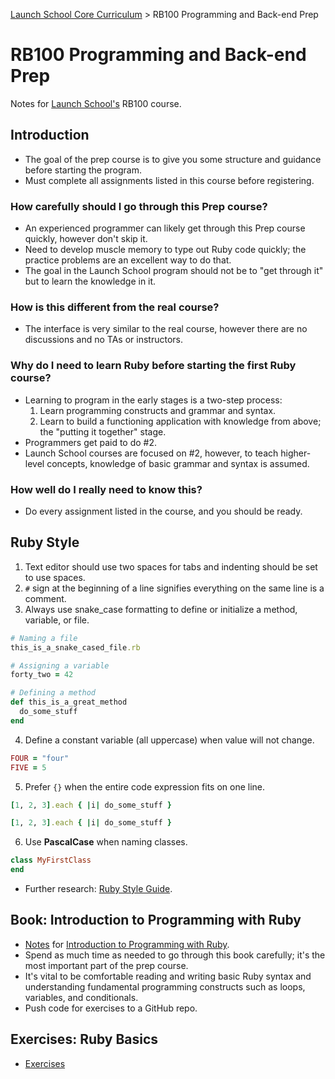 [Launch School Core Curriculum][readme] >
RB100 Programming and Back-end Prep

# RB100 Programming and Back-end Prep

Notes for [Launch School's][launch-school] RB100 course.

## Introduction

- The goal of the prep course is to give you some structure and guidance before starting the program.
- Must complete all assignments listed in this course before registering.

### How carefully should I go through this Prep course?

- An experienced programmer can likely get through this Prep course quickly, however don't skip it.
- Need to develop muscle memory to type out Ruby code quickly; the practice problems are an excellent way to do that.
- The goal in the Launch School program should not be to "get through it" but to learn the knowledge in it.

### How is this different from the real course?

- The interface is very similar to the real course, however there are no discussions and no TAs or instructors.

### Why do I need to learn Ruby before starting the first Ruby course?

- Learning to program in the early stages is a two-step process:
  1. Learn programming constructs and grammar and syntax.
  2. Learn to build a functioning application with knowledge from above; the "putting it together" stage.
- Programmers get paid to do #2.
- Launch School courses are focused on #2, however, to teach higher-level concepts, knowledge of basic grammar and syntax is assumed.

### How well do I really need to know this?

- Do every assignment listed in the course, and you should be ready.

## Ruby Style

1. Text editor should use two spaces for tabs and indenting should be set to use spaces.
2. `#` sign at the beginning of a line signifies everything on the same line is a comment.
3. Always use snake_case formatting to define or initialize a method, variable, or file.

```ruby
# Naming a file
this_is_a_snake_cased_file.rb

# Assigning a variable
forty_two = 42

# Defining a method
def this_is_a_great_method
  do_some_stuff
end
```

4. Define a constant variable (all uppercase) when value will not change.

```ruby
FOUR = "four"
FIVE = 5
```

5. Prefer `{}` when the entire code expression fits on one line.

```ruby
[1, 2, 3].each { |i| do_some_stuff }

[1, 2, 3].each { |i| do_some_stuff }
```

6. Use **PascalCase** when naming classes.

```ruby
class MyFirstClass
end
```

- Further research: [Ruby Style Guide][style-guide].

## Book: Introduction to Programming with Ruby

- [Notes][intro-notes] for [Introduction to Programming with Ruby][intro-to-ruby].
- Spend as much time as needed to go through this book carefully; it's the most important part of the prep course.
- It's vital to be comfortable reading and writing basic Ruby syntax and understanding fundamental programming constructs such as loops, variables, and conditionals.
- Push code for exercises to a GitHub repo.

## Exercises: Ruby Basics

- [Exercises][ruby-basics]

<!-- internal links -->

[intro-notes]: /books/introduction_to_programming_with_ruby/contents.md
[readme]: /README.md
[ruby-basics]: /exercises/ruby_basics/contents.md

<!-- external links -->

[intro-to-ruby]: https://launchschool.com/books/ruby
[launch-school]: https://launchschool.com
[style-guide]: https://github.com/rubocop-hq/ruby-style-guide
